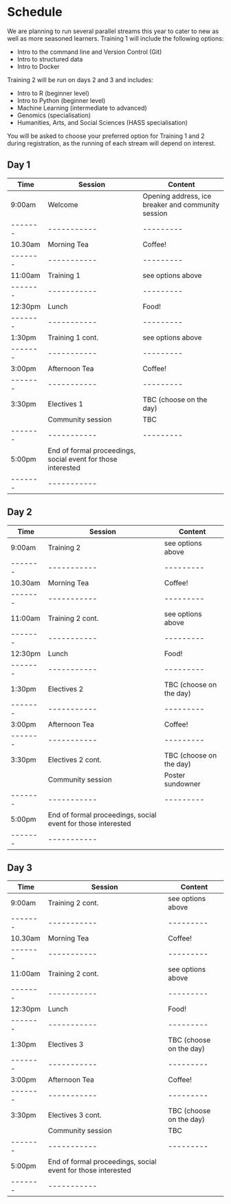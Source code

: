 # Schedule

We are planning to run several parallel streams this year to cater to new as well as more seasoned learners. 
Training 1 will include the following options:
* Intro to the command line and Version Control (Git)
* Intro to structured data
* Intro to Docker

Training 2 will be run on days 2 and 3 and includes:

* Intro to R (beginner level)
* Intro to Python (beginner level)
* Machine Learning (intermediate to advanced)
* Genomics (specialisation)
* Humanities, Arts, and Social Sciences (HASS specialisation)

You will be asked to choose your preferred option for Training 1 and 2 during registration, as the running of each stream will depend on interest.


## Day 1
|Time   |Session    |Content  |
|-------|-----------|---------|
|9:00am |Welcome | Opening address, ice breaker and community session   |
|-------|-----------|---------|
|10.30am |Morning Tea|Coffee!  |
|-------|-----------|---------|
|11:00am| Training 1      |see options above|
|-------|-----------|---------|
|12:30pm|Lunch      |Food!    |
|-------|-----------|---------|
|1:30pm |Training 1 cont.    | see options above |
|-------|-----------|---------|
|3:00pm |Afternoon Tea |Coffee! |
|-------|-----------|---------|
|3:30pm |Electives 1 | TBC (choose on the day) | 
|       |Community session | TBC | 
|-------|-----------|---------|
|5:00pm | End of formal proceedings, social event for those interested ||
|-------|-----------|

## Day 2
|Time   |Session    |Content  |
|-------|-----------|---------|
|9:00am |Training 2 | see options above   |
|-------|-----------|---------|
|10.30am |Morning Tea|Coffee!  |
|-------|-----------|---------|
|11:00am| Training 2 cont.      |see options above|
|-------|-----------|---------|
|12:30pm|Lunch      |Food!    |
|-------|-----------|---------|
|1:30pm |Electives 2   | TBC (choose on the day) |
|-------|-----------|---------|
|3:00pm |Afternoon Tea |Coffee! |
|-------|-----------|---------|
|3:30pm |Electives 2 cont. | TBC (choose on the day) | 
|       |Community session | Poster sundowner| 
|-------|-----------|---------|
|5:00pm | End of formal proceedings, social event for those interested ||
|-------|-----------|

## Day 3
|Time   |Session    |Content  |
|-------|-----------|---------|
|9:00am |Training 2 cont. | see options above   |
|-------|-----------|---------|
|10.30am |Morning Tea|Coffee!  |
|-------|-----------|---------|
|11:00am| Training 2 cont.      |see options above|
|-------|-----------|---------|
|12:30pm|Lunch      |Food!    |
|-------|-----------|---------|
|1:30pm |Electives 3   | TBC (choose on the day) |
|-------|-----------|---------|
|3:00pm |Afternoon Tea |Coffee! |
|-------|-----------|---------|
|3:30pm |Electives 3 cont. | TBC (choose on the day) | 
|       |Community session | TBC| 
|-------|-----------|---------|
|5:00pm | End of formal proceedings, social event for those interested ||
|-------|-----------|


